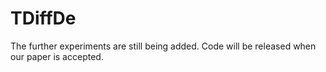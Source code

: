 # TDiffDe

The further experiments are still being added. Code will be released when our paper is accepted.
